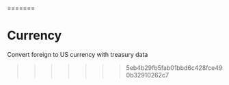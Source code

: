 =======
# Currency
Convert foreign to US currency with treasury data
>>>>>>> 5eb4b29fb5fab01bbd6c428fce490b32910262c7
